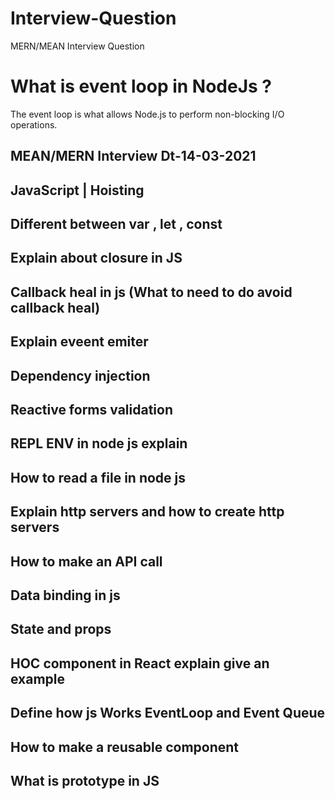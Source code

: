 # Interview-Question
MERN/MEAN Interview Question


# What is event loop in NodeJs ?

The event loop is what allows Node.js to perform non-blocking I/O operations.

## MEAN/MERN Interview Dt-14-03-2021

## JavaScript | Hoisting

## Different between var , let , const

## Explain about closure in JS

## Callback heal in js (What to need to do avoid callback heal)

## Explain eveent emiter 

## Dependency injection 

## Reactive forms validation

## REPL ENV in node js explain

## How to read a file in node js

## Explain http servers and how to create http servers

## How to make an API call

## Data binding in js

## State and props

## HOC component in React explain give an example

## Define how js Works EventLoop and Event Queue

## How to make a reusable component 

## What is prototype in JS


